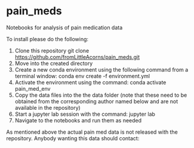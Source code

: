 # pain_meds
Notebooks for analysis of pain medication data

To install please do the following:

1. Clone this repository
      git clone https://github.com/fromLittleAcorns/pain_meds.git
2. Move into the created directory
3. Create a new conda environment using the following command from a terminal window:
      conda env create -f environment.yml
4. Activate the environment using the command:
      conda activate pain_med_env
5. Copy the data files into the the data folder (note that these need to be obtained from the corresponding author named below and are not available in the repository)
6. Start a jupyter lab session with the command:
     jupyter lab
7. Navigate to the notebooks and run them as needed

As mentioned above the actual pain med data is not released with the repository.  Anybody wanting this data should contact:  
